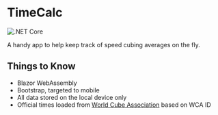 # TimeCalc
![.NET Core](https://github.com/michaelrp/TimeCalc/workflows/.NET%20Core/badge.svg?branch=main)

A handy app to help keep track of speed cubing averages on the fly.

## Things to Know
- Blazor WebAssembly
- Bootstrap, targeted to mobile
- All data stored on the local device only
- Official times loaded from [World Cube Association](https://www.worldcubeassociation.org/) based on WCA ID
